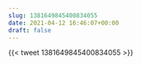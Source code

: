```yaml
---
slug: 1381649845400834055
date: 2021-04-12 16:46:07+00:00
draft: false
---
```


{{< tweet 1381649845400834055 >}}
